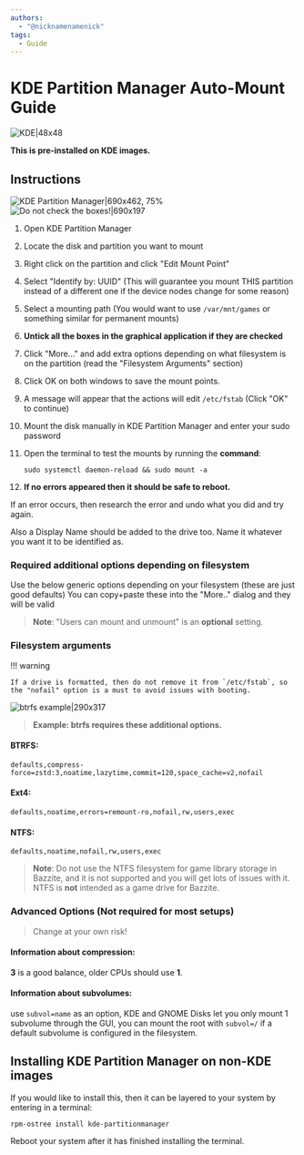 ```yaml
---
authors:
  - "@nicknamenamenick"
tags:
  - Guide
---
```


<!-- ANCHOR: METADATA -->
<!--{"url_discourse": "https://universal-blue.discourse.group/docs?topic=3780", "fetched_at": "2024-09-03 16:43:09.824214+00:00"}-->
<!-- ANCHOR_END: METADATA -->

# KDE Partition Manager Auto-Mount Guide

![KDE|48x48](../img/KDE_Partition_Manager_icon.png)

**This is pre-installed on KDE images.**

## Instructions

![KDE Partition Manager|690x462, 75%](../img/KDE_Partition_Manager.png)
![Do not check the boxes!|690x197](../img/Do_not_check_the_boxes.png)

1.  Open KDE Partition Manager
2.  Locate the disk and partition you want to mount
3.  Right click on the partition and click "Edit Mount Point"
4.  Select "Identify by: UUID" (This will guarantee you mount THIS partition instead of a different one if the device nodes change for some reason)
5.  Select a mounting path (You would want to use `/var/mnt/games` or something similar for permanent mounts)
6.  **Untick all the boxes in the graphical application if they are checked**
7.  Click "More..." and add extra options depending on what filesystem is on the partition (read the "Filesystem Arguments" section)
8.  Click OK on both windows to save the mount points.
9.  A message will appear that the actions will edit `/etc/fstab` (Click "OK" to continue)
10. Mount the disk manually in KDE Partition Manager and enter your sudo password
11. Open the terminal to test the mounts by running the **command**:

    `sudo systemctl daemon-reload && sudo mount -a`

12. **If no errors appeared then it should be safe to reboot.**

If an error occurs, then research the error and undo what you did and try again.

Also a Display Name should be added to the drive too. Name it whatever you want it to be identified as.

### Required additional options depending on **filesystem**

Use the below generic options depending on your filesystem (these are just good defaults)
You can copy+paste these into the "More.." dialog and they will be valid

> **Note**: "Users can mount and unmount" is an **optional** setting.

### Filesystem arguments

!!! warning 

    If a drive is formatted, then do not remove it from `/etc/fstab`, so the "nofail" option is a must to avoid issues with booting.

![btrfs example|290x317](../img/btrfs_example.png)

> **Example: btrfs requires these additional options.**

#### **BTRFS**:

```command
defaults,compress-force=zstd:3,noatime,lazytime,commit=120,space_cache=v2,nofail
```

#### **Ext4**:

```command
defaults,noatime,errors=remount-ro,nofail,rw,users,exec
```

#### **NTFS**:

```command
defaults,noatime,nofail,rw,users,exec
```

> **Note**: Do not use the NTFS filesystem for game library storage in Bazzite, and it is not supported and you will get lots of issues with it. NTFS is **not** intended as a game drive for Bazzite.

### Advanced Options (Not required for most setups)

> Change at your own risk!

#### Information about compression:

**3** is a good balance, older CPUs should use **1**.

#### Information about subvolumes:

use `subvol=name` as an option, KDE and GNOME Disks let you only mount 1 subvolume through the GUI, you can mount the root with `subvol=/` if a default subvolume is configured in the filesystem.

## Installing KDE Partition Manager on non-KDE images

If you would like to install this, then it can be layered to your system by entering in a terminal:

```
rpm-ostree install kde-partitionmanager
```

Reboot your system after it has finished installing the terminal.
